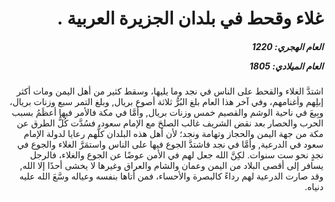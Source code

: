 <h1 dir="rtl">غلاء وقحط في بلدان الجزيرة العربية .</h1>

<h5 dir="rtl">العام الهجري:  1220

العام الميلادي: 1805

</h5>

<p dir="rtl">اشتدَّ الغلاء والقحط على الناس في نجد وما يليها، وسقط كثير من أهل اليمن ومات أكثر إبلِهم وأغنامهم، وفي آخر هذا العام بلغ البُرُّ ثلاثة أصوع بريال, وبلغ التمر سبع وزنات بريال، وبِيعَ في ناحية الوشم والقصيم خمس وزنات بريال, وأمَّا في مكة فالأمر فيها أعظَمُ بسبب الحرب والحصار بعد نقض الشريف غالب الصلحَ مع الإمام سعود، فسُدَّت كُلُّ الطرق عن مكة من جهة اليمن والحجاز وتهامة ونجد؛ لأن أهل هذه البلدان كلُّهم رعايا لدولة الإمام سعود في الدرعية, وأمَّا في نجد فاشتدَّ الجوع فيها على الناس واستمَرَّ الغلاء والجوع في نجدٍ نحو ست سنوات. لكِنَّ الله جعل لهم في الأمن عوضًا عن الجوع والغلاء، فالرجل يسافر إلى أقصى البلاد من اليمن وعمان والشام والعراق وغيرها لا يخشى أحدًا إلا الله, وقد صارت الدرعية لهم رداءً كالبصرة والأحساء، فمن أتاها بنفسه وعياله وسَّعَ الله عليه دنياه.</p></br>
